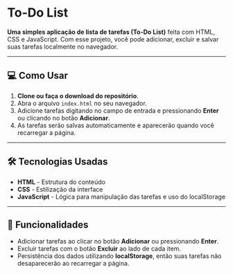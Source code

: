 # To-Do List

**Uma simples aplicação de lista de tarefas (To-Do List)** feita com HTML, CSS e JavaScript. Com esse projeto, você pode adicionar, excluir e salvar suas tarefas localmente no navegador.

---

## 💻 Como Usar

1. **Clone ou faça o download do repositório**.
2. Abra o arquivo `index.html` no seu navegador.
3. Adicione tarefas digitando no campo de entrada e pressionando **Enter** ou clicando no botão **Adicionar**.
4. As tarefas serão salvas automaticamente e aparecerão quando você recarregar a página.

---

## 🛠 Tecnologias Usadas

- **HTML** - Estrutura do conteúdo
- **CSS** - Estilização da interface
- **JavaScript** - Lógica para manipulação das tarefas e uso do localStorage

---

## 🎯 Funcionalidades

- Adicionar tarefas ao clicar no botão **Adicionar** ou pressionando **Enter**.
- Excluir tarefas com o botão **Excluir** ao lado de cada item.
- Persistência dos dados utilizando **localStorage**, então suas tarefas não desaparecerão ao recarregar a página.
